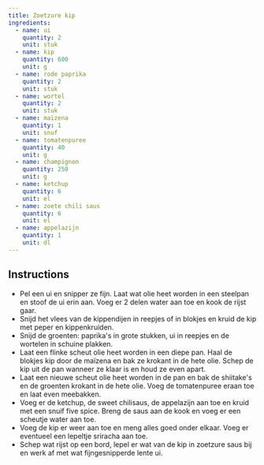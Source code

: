 ```yaml
---
title: Zoetzure kip
ingredients:
  - name: ui
    quantity: 2
    unit: stuk
  - name: kip
    quantity: 600
    unit: g
  - name: rode paprika
    quantity: 2
    unit: stuk
  - name: wortel
    quantity: 2
    unit: stuk
  - name: maïzena
    quantity: 1
    unit: snuf
  - name: tomatenpuree
    quantity: 40
    unit: g
  - name: champignon
    quantity: 250
    unit: g
  - name: ketchup
    quantity: 6
    unit: el
  - name: zoete chili saus
    quantity: 6
    unit: el
  - name: appelazijn
    quantity: 1
    unit: dl
---
```


<Recipe />

## Instructions

- Pel een ui en snipper ze fijn. Laat wat olie heet worden in een steelpan en stoof de ui erin aan. Voeg er 2 delen water aan toe en kook de rijst gaar.
- Snijd het vlees van de kippendijen in reepjes of in blokjes en kruid de kip met peper en kippenkruiden.
- Snijd de groenten: paprika's in grote stukken, ui in reepjes en de wortelen in schuine plakken.
- Laat een flinke scheut olie heet worden in een diepe pan. Haal de blokjes kip door de maïzena en bak ze krokant in de hete olie. Schep de kip uit de pan wanneer ze klaar is en houd ze even apart.
- Laat een nieuwe scheut olie heet worden in de pan en bak de shiitake's en de groenten krokant in de hete olie. Voeg de tomatenpuree eraan toe en laat even meebakken.
- Voeg er de ketchup, de sweet chilisaus, de appelazijn aan toe en kruid met een snuif five spice. Breng de saus aan de kook en voeg er een scheutje water aan toe.
- Voeg de kip er weer aan toe en meng alles goed onder elkaar. Voeg er eventueel een lepeltje sriracha aan toe.
- Schep wat rijst op een bord, lepel er wat van de kip in zoetzure saus bij en werk af met wat fijngesnipperde lente ui.